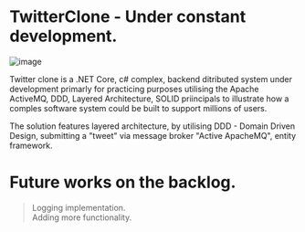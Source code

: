# TwitterClone - Under constant development.

![image](https://user-images.githubusercontent.com/22734456/177431335-b85b911b-5cf9-4ae8-b6ff-42ee1f6e8bab.png)

Twitter clone is a .NET Core, c# complex, backend ditributed system under development primarly for practicing purposes utilising the Apache ActiveMQ, DDD, Layered Architecture, SOLID priincipals to illustrate how a comples software system could be built to support millions of users.

The solution features layered architecture, by utilising DDD - Domain Driven Design, submitting a "tweet" via message broker "Active ApacheMQ", entity framework.

# Future works on the backlog.
> Logging implementation. <br>
> Adding more functionality. <br>
